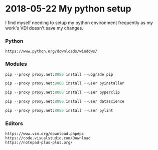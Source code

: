 # 2018-05-22 My python setup

I find myself needing to setup my python environment frequently as my work's VDI doesn't save my changes.
### Python
```
https://www.python.org/downloads/windows/
```

### Modules
```python
pip --proxy proxy.net:8080 install --upgrade pip

pip --proxy proxy.net:8080 install --user pyinstaller

pip --proxy proxy.net:8080 install --user pyperclip

pip --proxy proxy.net:8080 install --user datascience

pip --proxy proxy.net:8080 install --user pylint
```

### Editors
```
https://www.vim.org/download.php#pc
https://code.visualstudio.com/Download
https://notepad-plus-plus.org/
```

